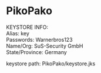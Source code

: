 # PikoPako

KEYSTORE INFO:
</br>
Alias: key
</br>
Passwords: Warnerbros123
</br>
Name/Org: SuS-Security GmbH
</br>
State/Province: Germany
</br>

keystore path: PikoPako/keystore.jks
